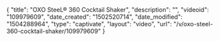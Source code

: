 {
    "title": "OXO SteeL&reg; 360 Cocktail Shaker",
    "description": "",
    "videoid": "109979609",
    "date_created": "1502520714",
    "date_modified": "1504288964",
    "type": "captivate",
    "layout": "video",
    "url": "\/v\/oxo-steel-360-cocktail-shaker\/109979609"
}